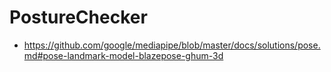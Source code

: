 # PostureChecker

- https://github.com/google/mediapipe/blob/master/docs/solutions/pose.md#pose-landmark-model-blazepose-ghum-3d
